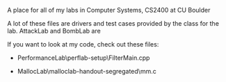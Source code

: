 A place for all of my labs in Computer Systems, CS2400 at CU Boulder

A lot of these files are drivers and test cases provided by the class for the lab. AttackLab and BombLab are 

If you want to look at my code, check out these files:

- PerformanceLab\perflab-setup\FilterMain.cpp

- MallocLab\malloclab-handout-segregated\mm.c